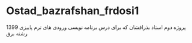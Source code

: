 # Ostad_bazrafshan_frdosi1
پروژه دوم استاد بذرافشان که برای درس برنامه نویسی ورودی های ترم پاییزی 1399 رشته برق
